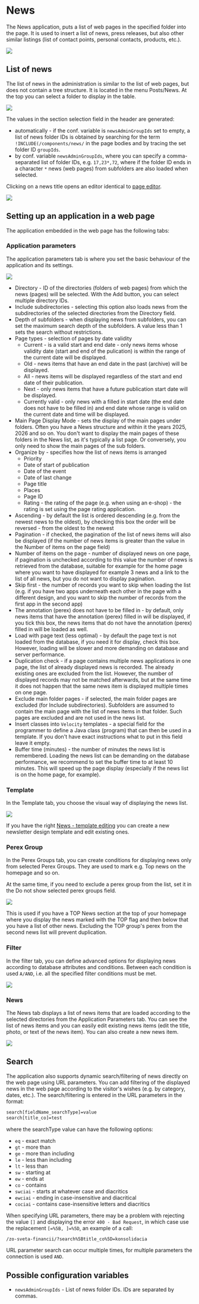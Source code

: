 # News

The News application, puts a list of web pages in the specified folder into the page. It is used to insert a list of news, press releases, but also other similar listings (list of contact points, personal contacts, products, etc.).

![](news.png)

## List of news

The list of news in the administration is similar to the list of web pages, but does not contain a tree structure. It is located in the menu Posts/News. At the top you can select a folder to display in the table.

![](admin-dt.png)

The values in the section selection field in the header are generated:
- automatically - if the conf. variable is `newsAdminGroupIds` set to empty, a list of news folder IDs is obtained by searching for the term `!INCLUDE(/components/news/` in the page bodies and by tracing the set folder ID `groupIds`.
- by conf. variable `newsAdminGroupIds`, where you can specify a comma-separated list of folder IDs, e.g. `17,23*,72`, where if the folder ID ends in a character `*` news (web pages) from subfolders are also loaded when selected.

Clicking on a news title opens an editor identical to [page editor](../../webpages/editor.md).

![](admin-edit.png)

## Setting up an application in a web page

The application embedded in the web page has the following tabs:

### Application parameters

The application parameters tab is where you set the basic behaviour of the application and its settings.

![](editor-dialog.png)

- Directory - ID of the directories (folders of web pages) from which the news (pages) will be selected. With the Add button, you can select multiple directory IDs.
- Include subdirectories - selecting this option also loads news from the subdirectories of the selected directories from the Directory field.
- Depth of subfolders - when displaying news from subfolders, you can set the maximum search depth of the subfolders. A value less than 1 sets the search without restrictions.
- Page types - selection of pages by date validity
  - Current - is a valid start and end date - only news items whose validity date (start and end of the pulication) is within the range of the current date will be displayed.
  - Old - news items that have an end date in the past (archive) will be displayed.
  - All - news items will be displayed regardless of the start and end date of their publication.
  - Next - only news items that have a future publication start date will be displayed.
  - Currently valid - only news with a filled in start date (the end date does not have to be filled in) and end date whose range is valid on the current date and time will be displayed.
- Main Page Display Mode - sets the display of the main pages under folders. Often you have a News structure and within it the years 2025, 2026 and so on. You don't want to display the main pages of these folders in the News list, as it's typically a list page. Or conversely, you only need to show the main pages of the sub folders.
- Organize by - specifies how the list of news items is arranged
  - Priority
  - Date of start of publication
  - Date of the event
  - Date of last change
  - Page title
  - Places
  - Page ID
  - Rating - the rating of the page (e.g. when using an e-shop) - the rating is set using the page rating application.
- Ascending - by default the list is ordered descending (e.g. from the newest news to the oldest), by checking this box the order will be reversed - from the oldest to the newest
- Pagination - if checked, the pagination of the list of news items will also be displayed (if the number of news items is greater than the value in the Number of items on the page field)
- Number of items on the page - number of displayed news on one page, if pagination is unchecked according to this value the number of news is retrieved from the database, suitable for example for the home page where you want to have displayed for example 3 news and a link to the list of all news, but you do not want to display pagination.
- Skip first - the number of records you want to skip when loading the list (e.g. if you have two apps underneath each other in the page with a different design, and you want to skip the number of records from the first app in the second app)
- The annotation (perex) does not have to be filled in - by default, only news items that have the annotation (perex) filled in will be displayed, if you tick this box, the news items that do not have the annotation (perex) filled in will be loaded as well.
- Load with page text (less optimal) - by default the page text is not loaded from the database, if you need it for display, check this box. However, loading will be slower and more demanding on database and server performance.
- Duplication check - if a page contains multiple news applications in one page, the list of already displayed news is recorded. The already existing ones are excluded from the list. However, the number of displayed records may not be matched afterwards, but at the same time it does not happen that the same news item is displayed multiple times on one page.
- Exclude main folder pages - if selected, the main folder pages are excluded (for Include subdirectories). Subfolders are assumed to contain the main page with the list of news items in that folder. Such pages are excluded and are not used in the news list.
- Insert classes into `Velocity` templates - a special field for the programmer to define a Java class (program) that can then be used in a template. If you don't have exact instructions what to put in this field leave it empty.
- Buffer time (minutes) - the number of minutes the news list is remembered. Loading the news list can be demanding on the database performance, we recommend to set the buffer time to at least 10 minutes. This will speed up the page display (especially if the news list is on the home page, for example).

### Template

In the Template tab, you choose the visual way of displaying the news list.

![](editor-dialog-templates.png)

If you have the right [News - template editing](../../../frontend/templates/news/README.md) you can create a new newsletter design template and edit existing ones.

### Perex Group

In the Perex Groups tab, you can create conditions for displaying news only from selected Perex Groups. They are used to mark e.g. Top news on the homepage and so on.

At the same time, if you need to exclude a perex group from the list, set it in the Do not show selected perex groups field.

![](editor-dialog-perex.png)

This is used if you have a TOP News section at the top of your homepage where you display the news marked with the TOP flag and then below that you have a list of other news. Excluding the TOP group's perex from the second news list will prevent duplication.

### Filter

In the filter tab, you can define advanced options for displaying news according to database attributes and conditions. Between each condition is used `A/AND`, i.e. all the specified filter conditions must be met.

![](editor-dialog-filter.png)

### News

The News tab displays a list of news items that are loaded according to the selected directories from the Application Parameters tab. You can see the list of news items and you can easily edit existing news items (edit the title, photo, or text of the news item). You can also create a new news item.

![](editor-dialog-newslist.png)

## Search

The application also supports dynamic search/filtering of news directly on the web page using URL parameters. You can add filtering of the displayed news in the web page according to the visitor's wishes (e.g. by category, dates, etc.). The search/filtering is entered in the URL parameters in the format:

```txt
search[fieldName_searchType]=value
search[title_co]=test
```

where the searchType value can have the following options:
- `eq` - exact match
- `gt` - more than
- `ge` - more than including
- `le` - less than including
- `lt` - less than
- `sw` - starting at
- `ew` - ends at
- `co` - contains
- `swciai` - starts at whatever case and diacritics
- `ewciai` - ending in case-insensitive and diacritical
- `cociai` - contains case-insensitive letters and diacritics

When specifying URL parameters, there may be a problem with rejecting the value `[]` and displaying the error `400 - Bad Request`, in which case use the replacement `[=%5B, ]=%5D`, an example of a call:

```txt
/zo-sveta-financii/?search%5Btitle_co%5D=konsolidacia
```

URL parameter search can occur multiple times, for multiple parameters the connection is used `AND`.

## Possible configuration variables

- `newsAdminGroupIds` - List of news folder IDs. IDs are separated by commas.
